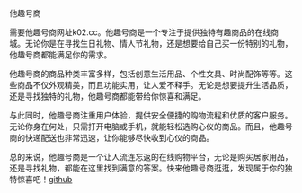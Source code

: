 他趣号商

需要他趣号商网址k02.cc。他趣号商是一个专注于提供独特有趣商品的在线商城。无论你是在寻找生日礼物、情人节礼物，还是想要给自己买一份特别的礼物，他趣号商都能满足你的需求。

他趣号商的商品种类丰富多样，包括创意生活用品、个性文具、时尚配饰等等。这些商品不仅外观精美，而且功能实用，让人爱不释手。无论是想要提升生活品质，还是寻找独特的礼物，他趣号商都能带给你惊喜和满足。

与此同时，他趣号商注重用户体验，提供安全便捷的购物流程和优质的客户服务。无论你身在何处，只需打开电脑或手机，就能轻松选购心仪的商品。而且，他趣号商的快递配送也非常迅速，让你能够尽快收到心仪的商品。

总的来说，他趣号商是一个让人流连忘返的在线购物平台，无论是购买居家用品，还是寻找礼物，都能在这里找到满意的答案。快来他趣号商逛逛，发现属于你的独特惊喜吧！[github](https://github.com)